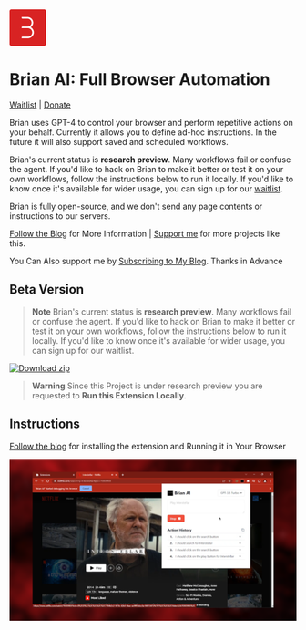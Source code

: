 <img src="src/assets/img/icon-128.png" width="64"/>

# Brian AI: Full Browser Automation
[Waitlist](https://forms.gle/vz1d4qvCHMkYCsT98) | [Donate](https://buy.stripe.com/bIY8xCa3u1tG7Ju6oo)

Brian uses GPT-4 to control your browser and perform repetitive actions on your behalf. Currently it allows you to define ad-hoc instructions. In the future it will also support saved and scheduled workflows.

Brian's current status is **research preview**. Many workflows fail or confuse the agent. If you'd like to hack on Brian to make it better or test it on your own workflows, follow the instructions below to run it locally. If you'd like to know once it's available for wider usage, you can sign up for our [waitlist](https://forms.gle/vz1d4qvCHMkYCsT98).

Brian is fully open-source, and we don't send any page contents or instructions to our servers.

[Follow the Blog](https://www.epicprogrammer.org/brian-ai-full-browser-automation/) for More Information | [Support me](https://buy.stripe.com/bIY8xCa3u1tG7Ju6oo) for more projects like this.

You Can Also support me by [Subscribing to My Blog](https://www.epicprogrammer.org). Thanks in Advance

## Beta Version

> **Note**
> Brian's current status is **research preview**. Many workflows fail or confuse the agent. If you'd like to hack on Brian to make it better or test it on your own workflows, follow the instructions below to run it locally. If you'd like to know once it's available for wider usage, you can sign up for our waitlist.

[![Download zip](https://custom-icon-badges.herokuapp.com/badge/-Download-blue?style=for-the-badge&logo=download&logoColor=white "Download zip")](https://github.com/santosharron/Brian-AI/releases/download/V.1.1.0/Brian-AI.zip)

> **Warning**
> Since this Project is under research preview you are requested to **Run this Extension Locally**.

## Instructions
[Follow the blog](https://www.epicprogrammer.org/brian-ai-full-browser-automation/) for installing the extension and Running it in Your Browser

<img src="src/assets/img/preview-1.png"/>